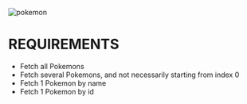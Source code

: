 ![pokemon](https://www.elle.be/nl/wp-content/uploads/2016/07/20-dingen-die-je-niet-wist-over-Poke%CC%81mon-640x335.jpg)

# REQUIREMENTS

- Fetch all Pokemons
- Fetch several Pokemons, and not necessarily starting from index 0
- Fetch 1 Pokemon by name
- Fetch 1 Pokemon by id
